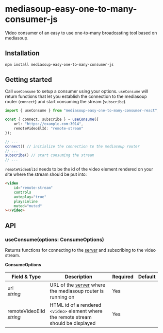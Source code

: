 # mediasoup-easy-one-to-many-consumer-js

Video consumer of an easy to use one-to-many broadcasting tool based on mediasoup.

## Installation

```sh
npm install mediasoup-easy-one-to-many-consumer-js
```

## Getting started

Call `useConsume` to setup a consumer using your options. `useConsume` will return functions that let you  establish the connection to the mediasoup router (`connect`) and start consuming the stream (`subscribe`).

```ts
import { useConsume } from "mediasoup-easy-one-to-many-consumer-react";

const { connect, subscribe } = useConsume({
    url: "https://example.com:3014",
    remoteVideoElId: "remote-stream"
});

// ...
connect() // initialize the connection to the mediasoup router
// ...
subscribe() // start consuming the stream
// ...
```

`remoteVideoElId` needs to be the id of the video element rendered on your site where the stream should be put into:

```html
<video
    id="remote-stream"
    controls
    autoplay="true"
    playsinline
    muted="muted"
></video>
```

## API

### useConsume(options: ConsumeOptions)

Returns functions for connecting to the [server](https://github.com/sandro-salzmann/mediasoup-easy-one-to-many-server) and subscribing to the video stream.

**ConsumeOptions**

| Field & Type                    | Description                                                                                                                        | Required | Default |
| ------------------------------- | ---------------------------------------------------------------------------------------------------------------------------------- | -------- | ------- |
| url <br /> *string*             | URL of the [server](https://github.com/sandro-salzmann/mediasoup-easy-one-to-many-server) where the mediasoup router is running on | Yes      |         |
| remoteVideoElId <br /> *string* | HTML id of a rendered `<video>` element where the remote stream should be displayed                                                | Yes      |         |
